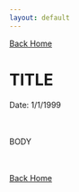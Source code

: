 ```yaml
---
layout: default
---
```


[Back Home](./index.md)


# TITLE

Date: 1/1/1999

<br/><br/>
BODY

<br/><br/>
[Back Home](./index.md)
